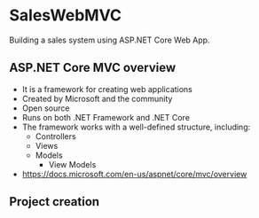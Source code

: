 # SalesWebMVC
Building a sales system using ASP.NET Core Web App.

## ASP.NET Core MVC overview

- It is a framework for creating web applications
- Created by Microsoft and the community
- Open source
- Runs on both .NET Framework and .NET Core
- The framework works with a well-defined structure, including:
  - Controllers
  - Views
  - Models
    - View Models
- https://docs.microsoft.com/en-us/aspnet/core/mvc/overview

## Project creation


